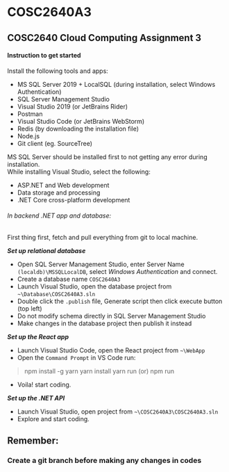 # COSC2640A3
## COSC2640 Cloud Computing Assignment 3

#### Instruction to get started

Install the following tools and apps:

* MS SQL Server 2019 + LocalSQL (during installation, select Windows Authentication)
* SQL Server Management Studio
* Visual Studio 2019 (or JetBrains Rider)
* Postman
* Visual Studio Code (or JetBrains WebStorm)
* Redis (by downloading the installation file)
* Node.js
* Git client (eg. SourceTree)

MS SQL Server should be installed first to not getting any error during installation.<br />
While installing Visual Studio, select the following:
* ASP.NET and Web development
* Data storage and processing
* .NET Core cross-platform development

###### In backend .NET app and database:

First thing first, fetch and pull everything from git to local machine.

***Set up relational database***
* Open SQL Server Management Studio, enter Server Name `(localdb)\MSSQLLocalDB`, select *Windows Authentication* and connect.
* Create a database name `COSC2640A3`
* Launch Visual Studio, open the database project from `~\Database\COSC2640A3.sln`
* Double click the `.publish` file, Generate script then click execute button (top left)
* Do not modify schema directly in SQL Server Management Studio
* Make changes in the database project then publish it instead

***Set up the React app***
* Launch Visual Studio Code, open the React project from `~\WebApp`
* Open the `Command Prompt` in VS Code run:
> npm install -g yarn
> yarn install
> yarn run (or) npm run
* Voila! start coding.

***Set up the .NET API***
* Launch Visual Studio, open project from `~\COSC2640A3\COSC2640A3.sln`
* Explore and start coding.

## Remember:
### Create a git branch before making any changes in codes
